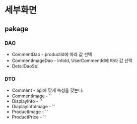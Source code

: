 # 세부화면

## pakage

### DAO
  * CommentDao - productId에 따라 값 선택
  * CommentImageDao - InfoId, UserCommentId에 따라 값 선택
  * DetailDaoSql

### DTO
  * Comment - api에 맞게 속성을 갖는다.
  * CommentImage - ''
  * DisplayInfo - ''
  * DiaplayInfoImage - ''
  * ProductImage - ''
  * ProductPrice - ''
